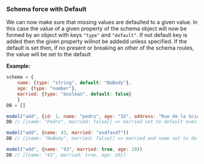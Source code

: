 ### Schema force with Default

We can now make sure that missing values are defaulted to a given value. In this case the value of a given property of the schema object will now be formed by an object with keys ```"type"``` and ```"default"```. If not default key is added then the given property willnot be addedd unless specified. If the default is set then, if no present or breaking an other of the schema roules, the value will be set to the default

**Example:**

```jsx
schema = {
    name: {type: "string", default: "NoBody"},
    age: {type: "number"},
    married: {type: "boolean", default: false}
    }
DB = []

model("add", {id: 1, name: "pedro", age: "32", address: "Rue de la Science 23, Brussels")
DB // [{name: "Pedro", married: false}] => married set to default even if missing

model("add", {name: 43, married: "asdfasdf"))
DB // [{name: "NoBody", married: false}] => married and name set to default even wrong type

model("add", {name: "43", married: true, age: 20))
DB // [{name: "43", married: true, age: 20}]


```